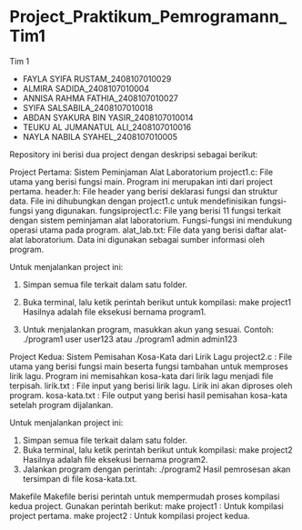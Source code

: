 # Project_Praktikum_Pemrogramann_Tim1
Tim 1
- FAYLA SYIFA RUSTAM_2408107010029
- ALMIRA SADIDA_2408107010004
- ANNISA RAHMA FATHIA_2408107010027
- SYIFA SALSABILA_2408107010018
- ABDAN SYAKURA BIN YASIR_2408107010014
- TEUKU AL JUMANATUL ALI_2408107010016
- NAYLA NABILA SYAHEL_2408107010005
  
Repository ini berisi dua project dengan deskripsi sebagai berikut:

Project Pertama: Sistem Peminjaman Alat Laboratorium
project1.c: File utama yang berisi fungsi main. Program ini merupakan inti dari project pertama.
header.h: File header yang berisi deklarasi fungsi dan struktur data. File ini dihubungkan dengan project1.c untuk mendefinisikan fungsi-fungsi yang digunakan.
fungsiproject1.c: File yang berisi 11 fungsi terkait dengan sistem peminjaman alat laboratorium. Fungsi-fungsi ini mendukung operasi utama pada program.
alat_lab.txt: File data yang berisi daftar alat-alat laboratorium. Data ini digunakan sebagai sumber informasi oleh program.

Untuk menjalankan project ini:
1. Simpan semua file terkait dalam satu folder.

2. Buka terminal, lalu ketik perintah berikut untuk kompilasi:
   make project1
   Hasilnya adalah file eksekusi bernama program1.

3. Untuk menjalankan program, masukkan akun yang sesuai. Contoh:
   ./program1 user user123    atau    ./program1 admin admin123
   

Project Kedua: Sistem Pemisahan Kosa-Kata dari Lirik Lagu
project2.c : File utama yang berisi fungsi main beserta fungsi tambahan untuk memproses lirik lagu. Program ini memisahkan kosa-kata dari lirik lagu menjadi file terpisah.
lirik.txt : File input yang berisi lirik lagu. Lirik ini akan diproses oleh program.
kosa-kata.txt : File output yang berisi hasil pemisahan kosa-kata setelah program dijalankan.

Untuk menjalankan project ini:
1. Simpan semua file terkait dalam satu folder.
2. Buka terminal, lalu ketik perintah berikut untuk kompilasi:
   make project2
   Hasilnya adalah file eksekusi bernama program2.
3. Jalankan program dengan perintah:
   ./program2
   Hasil pemrosesan akan tersimpan di file kosa-kata.txt.
   

Makefile
Makefile berisi perintah untuk mempermudah proses kompilasi kedua project. 
Gunakan perintah berikut:
 make project1 : Untuk kompilasi project pertama.
 make project2 : Untuk kompilasi project kedua.
